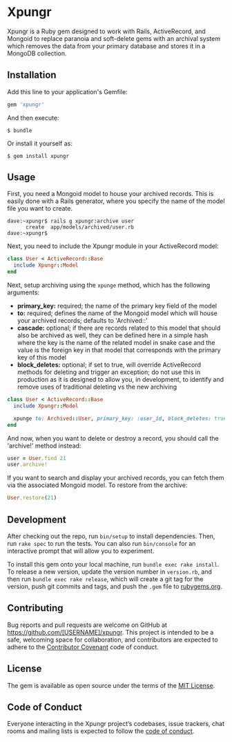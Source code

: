# Xpungr

Xpungr is a Ruby gem designed to work with Rails, ActiveRecord, and Mongoid to replace paranoia and soft-delete gems with an archival system which removes the data from your primary database and stores it in a MongoDB collection.

## Installation

Add this line to your application's Gemfile:

```ruby
gem 'xpungr'
```

And then execute:

    $ bundle

Or install it yourself as:

    $ gem install xpungr

## Usage

First, you need a Mongoid model to house your archived records. This is easily done with a Rails generator, where you specify the name of the model file you want to create.

```
dave:~xpungr$ rails g xpungr:archive user
      create  app/models/archived/user.rb
dave:~xpungr$
```

Next, you need to include the Xpungr module in your ActiveRecord model:

```ruby
class User < ActiveRecord::Base
  include Xpungr::Model
end
```

Next, setup archiving using the ```xpunge``` method, which has the following arguments:

* **primary_key:** required; the name of the primary key field of the model
* **to:** required; defines the name of the Mongoid model which will house your archived records; defaults to 'Archived::<Model Class Name>'
* **cascade:** optional; if there are records related to this model that should also be archived as well, they can be defined here in a simple hash where the key is the name of the related model in snake case and the value is the foreign key in that model that corresponds with the primary key of this model
* **block_deletes:** optional; if set to true, will override ActiveRecord methods for deleting and trigger an exception; do not use this in production as it is designed to allow you, in development, to identify and remove uses of traditional deleting vs the new archiving

```ruby
class User < ActiveRecord::Base
  include Xpungr::Model

  xpunge to: Archived::User, primary_key: :user_id, block_deletes: true, cascade: { order: :user_id, thing: :user_id, payment: :payee_id }
end
```
And now, when you want to delete or destroy a record, you should call the 'archive!' method instead:

```ruby
user = User.find 21
user.archive!
```

If you want to search and display your archived records, you can fetch them via the associated Mongoid model. To restore from the archive:

```ruby
User.restore(21)
```

## Development

After checking out the repo, run `bin/setup` to install dependencies. Then, run `rake spec` to run the tests. You can also run `bin/console` for an interactive prompt that will allow you to experiment.

To install this gem onto your local machine, run `bundle exec rake install`. To release a new version, update the version number in `version.rb`, and then run `bundle exec rake release`, which will create a git tag for the version, push git commits and tags, and push the `.gem` file to [rubygems.org](https://rubygems.org).

## Contributing

Bug reports and pull requests are welcome on GitHub at https://github.com/[USERNAME]/xpungr. This project is intended to be a safe, welcoming space for collaboration, and contributors are expected to adhere to the [Contributor Covenant](http://contributor-covenant.org) code of conduct.

## License

The gem is available as open source under the terms of the [MIT License](https://opensource.org/licenses/MIT).

## Code of Conduct

Everyone interacting in the Xpungr project’s codebases, issue trackers, chat rooms and mailing lists is expected to follow the [code of conduct](https://github.com/[USERNAME]/xpungr/blob/master/CODE_OF_CONDUCT.md).
